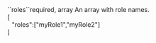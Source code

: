 <tr><td>``roles``</td><td>required, array</td>
<td>An array with role names.<br/>
<td> [
  <div style="padding-left:10px;">"roles":["myRole1","myRole2"]</div>
  ]</td>
<td></td>
</tr>

 